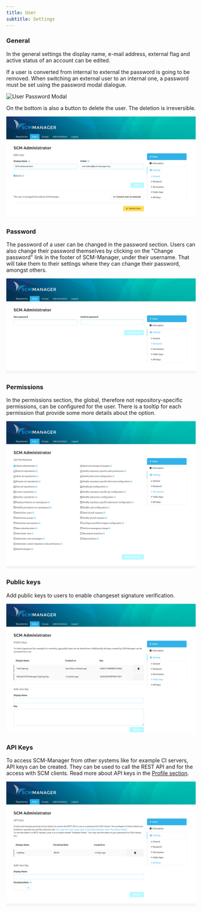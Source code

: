 ```yaml
---
title: User
subtitle: Settings
---
```

### General
In the general settings the display name, e-mail address, external flag and active status of an account can be edited. 

If a user is converted from internal to external the password is going to be removed. When switching an external user to an internal one, a password must be set using the password modal dialogue.

![User Password Modal](assets/user-password-modal.png)

On the bottom is also a button to delete the user. The deletion is irreversible.

![General User Settings](assets/user-settings-general.png)

### Password
The password of a user can be changed in the password section. Users can also change their password themselves by clicking on the "Change password" link in the footer of SCM-Manager, under their username. That will take them to their settings where they can change their password, amongst others.

![Change Password](assets/user-settings-password.png)

### Permissions
In the permissions section, the global, therefore not repository-specific permissions, can be configured for the user.
There is a tooltip for each permission that provide some more details about the option.

![User Permissions](assets/user-settings-permissions.png)

### Public keys
Add public keys to users to enable changeset signature verification.

![Public keys](assets/user-settings-publickeys.png)

### API Keys
To access SCM-Manager from other systems like for example CI servers, API keys can be created. They can be used to call
the REST API and for the access with SCM clients. Read more about API keys in the [Profile section](../profile/#api-keys).

![API Keys](assets/user-settings-apikeys.png)
